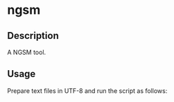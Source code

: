 # ngsm

## Description

A NGSM tool.

## Usage

Prepare text files in UTF-8 and run the script as follows:

```perl ngsm.pl kishin.txt kogi.txt muso.txt shingyo.txt > ngsm.txt
```